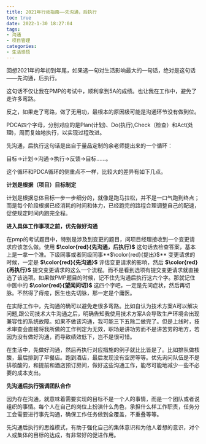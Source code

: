```yaml
---
title: 2021年行动指南——先沟通，后执行
toc: true
date: 2022-1-30 18:27:04
tags:
- 沟通
- 项目管理
categories:
- 生活感悟
---
```

回想2021年的年初到年尾，如果选一句对生活影响最大的一句话，绝对是这句话——先沟通，后执行。

这句话不仅让我在PMP的考试中，顺利拿到5A的成绩。也让我在工作中，避免了走许多弯路。

反之，如果走了弯路，做了无用功，最根本的原因极可能是沟通环节没有做到位。

PDCA四个字母，分别对应的是Plan(计划)、Do(执行),Check（检查）和Act(处理)，周而复始地执行，以实现过程改进。

先沟通，后执行这句话是出自于量品定制的余老师提出来的一个循环：

目标→计划→沟通→执行→反馈→目标……。

这个循环和PDCA循环的侧重点不一样，比较大的差异有如下几点。

**计划是根据（项目）目标制定**

计划是根据总体目标一步一步细分的，就像是跑马拉松，并不是一口气跑到终点；而是每个阶段根据已经消耗的时间和体力，已经跑完的路程合理调整自己的配速，促使规定时间内跑完全程。

**进入具体工作事项之前，优先做好沟通**

在pmp的考试题目中，特别是涉及到变更的题目，问项目经理接收到一个变更请求应该怎么做。使用 **$\color{red}{先沟通，后执行}$** 这句话去检查答案，基本上是一拿一个准。下级同事或者同级同事**$\color{red}{提出}$** 变更请求的时候，一定是 **$\color{red}{先沟通}$** 评估变更请求的影响，然后 **$\color{red}{再执行}$** 提交变更请求的这么一个流程。而不是看到选项有提交变更请求就直接选了该选项。如果做PMP题目的时候，记不住先沟通后执行这六个字。那就记住中医中的 **$\color{red}{望闻问切}$** 这四个字吧，一定是先问症状，然后再切脉。不然得了痔疮，医生也先切脉，那一定是个庸医。

在实际工作中，先沟通的确可以避免走很多弯路。比如自认为技术方案A可以解决问题,跟公司技术大牛沟通之后，明确告知我使用技术方案A会导致生产环境会出现兼容性的系统故障。如果不做该沟通，我可能三下五除二做完了。但是上线时，技术审查会直接将我所做的工作判定为无效，职场是讲功劳而不是讲苦劳的地方，若因为没有做好沟通，而导致绩效低下，岂不是很可惜。

在生活中，先做好沟通，然后再执行对应措施的例子就比比皆是了。比如排队做核酸，最后排到了早餐店。跑到酒店，最后发现没有空房等等。优先询问队伍是不是排核酸的，和提前和酒店预订房间，做好这些沟通工作，能尽可能地减少一些不必要的成本支出。

**先沟通后执行强调团队合作**

因为存在沟通，就意味着需要实现的目标不是一个人的事情，而是一个团队或者说组织的事情。每个人在自己的岗位上扮演什么角色，承担什么样工作职责，任务分工会需要进行事先沟通，确保工作任务做到全覆盖，不重叠等等。

先沟通后执行的思维模式，有助于强化自己的集体意识和为他人着想的意识，对个人或集体的目标的达成，有非常好的促进作用。



